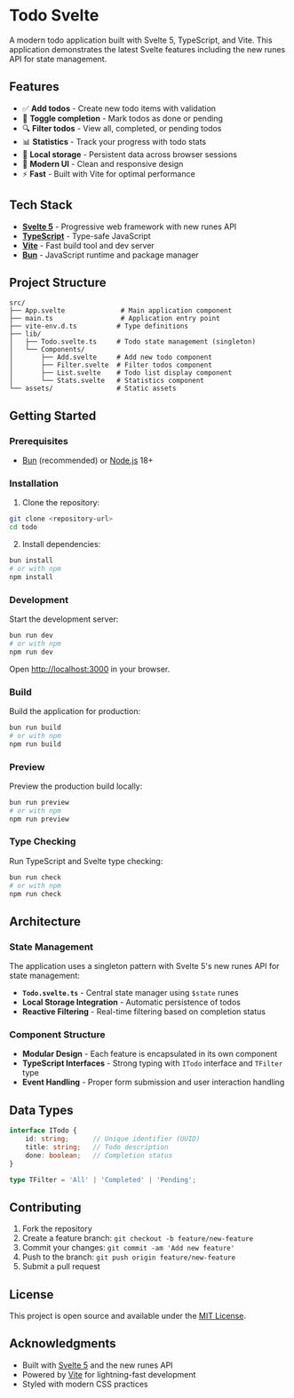 # Todo Svelte

A modern todo application built with Svelte 5, TypeScript, and Vite. This application demonstrates the latest Svelte features including the new runes API for state management.

## Features

- ✅ **Add todos** - Create new todo items with validation
- 🔄 **Toggle completion** - Mark todos as done or pending
- 🔍 **Filter todos** - View all, completed, or pending todos
- 📊 **Statistics** - Track your progress with todo stats
- 💾 **Local storage** - Persistent data across browser sessions
- 🎨 **Modern UI** - Clean and responsive design
- ⚡ **Fast** - Built with Vite for optimal performance

## Tech Stack

- **[Svelte 5](https://svelte.dev/)** - Progressive web framework with new runes API
- **[TypeScript](https://www.typescriptlang.org/)** - Type-safe JavaScript
- **[Vite](https://vitejs.dev/)** - Fast build tool and dev server
- **[Bun](https://bun.sh/)** - JavaScript runtime and package manager

## Project Structure

```
src/
├── App.svelte              # Main application component
├── main.ts                 # Application entry point
├── vite-env.d.ts          # Type definitions
├── lib/
│   ├── Todo.svelte.ts     # Todo state management (singleton)
│   └── Components/
│       ├── Add.svelte     # Add new todo component
│       ├── Filter.svelte  # Filter todos component
│       ├── List.svelte    # Todo list display component
│       └── Stats.svelte   # Statistics component
└── assets/                # Static assets
```

## Getting Started

### Prerequisites

- [Bun](https://bun.sh/) (recommended) or [Node.js](https://nodejs.org/) 18+

### Installation

1. Clone the repository:
```bash
git clone <repository-url>
cd todo
```

2. Install dependencies:
```bash
bun install
# or with npm
npm install
```

### Development

Start the development server:

```bash
bun run dev
# or with npm
npm run dev
```

Open [http://localhost:3000](http://localhost:3000) in your browser.

### Build

Build the application for production:

```bash
bun run build
# or with npm
npm run build
```

### Preview

Preview the production build locally:

```bash
bun run preview
# or with npm
npm run preview
```

### Type Checking

Run TypeScript and Svelte type checking:

```bash
bun run check
# or with npm
npm run check
```

## Architecture

### State Management

The application uses a singleton pattern with Svelte 5's new runes API for state management:

- **`Todo.svelte.ts`** - Central state manager using `$state` runes
- **Local Storage Integration** - Automatic persistence of todos
- **Reactive Filtering** - Real-time filtering based on completion status

### Component Structure

- **Modular Design** - Each feature is encapsulated in its own component
- **TypeScript Interfaces** - Strong typing with `ITodo` interface and `TFilter` type
- **Event Handling** - Proper form submission and user interaction handling

## Data Types

```typescript
interface ITodo {
    id: string;      // Unique identifier (UUID)
    title: string;   // Todo description
    done: boolean;   // Completion status
}

type TFilter = 'All' | 'Completed' | 'Pending';
```

## Contributing

1. Fork the repository
2. Create a feature branch: `git checkout -b feature/new-feature`
3. Commit your changes: `git commit -am 'Add new feature'`
4. Push to the branch: `git push origin feature/new-feature`
5. Submit a pull request

## License

This project is open source and available under the [MIT License](LICENSE).

## Acknowledgments

- Built with [Svelte 5](https://svelte.dev/) and the new runes API
- Powered by [Vite](https://vitejs.dev/) for lightning-fast development
- Styled with modern CSS practices
